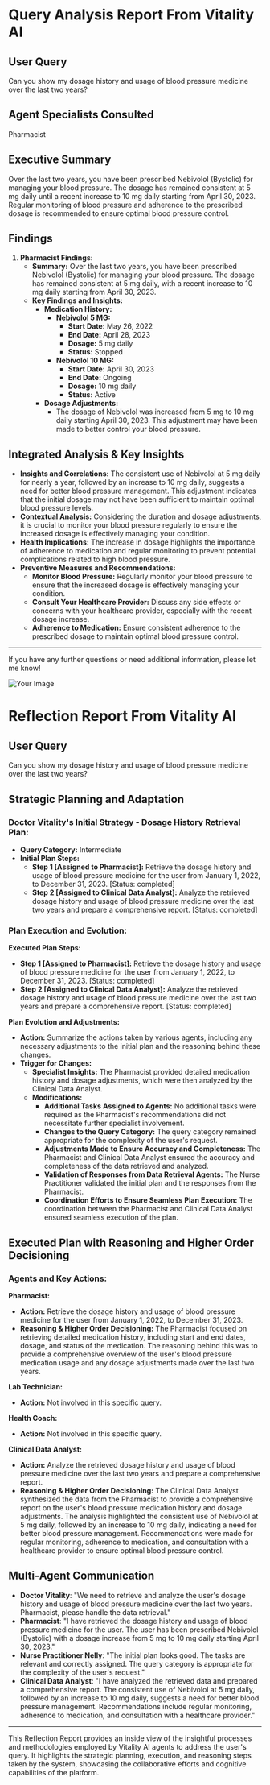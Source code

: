 # **Query Analysis Report From Vitality AI**

## **User Query**

Can you show my dosage history and usage of blood pressure medicine over the last two years?

## **Agent Specialists Consulted**

Pharmacist

## **Executive Summary**

Over the last two years, you have been prescribed Nebivolol (Bystolic) for managing your blood pressure. The dosage has remained consistent at 5 mg daily until a recent increase to 10 mg daily starting from April 30, 2023. Regular monitoring of blood pressure and adherence to the prescribed dosage is recommended to ensure optimal blood pressure control.

## **Findings**

1.  **Pharmacist Findings:**
    - **Summary:** Over the last two years, you have been prescribed Nebivolol (Bystolic) for managing your blood pressure. The dosage has remained consistent at 5 mg daily, with a recent increase to 10 mg daily starting from April 30, 2023.
    - **Key Findings and Insights:**
      - **Medication History:**
        - **Nebivolol 5 MG:**
          - **Start Date:** May 26, 2022
          - **End Date:** April 28, 2023
          - **Dosage:** 5 mg daily
          - **Status:** Stopped
        - **Nebivolol 10 MG:**
          - **Start Date:** April 30, 2023
          - **End Date:** Ongoing
          - **Dosage:** 10 mg daily
          - **Status:** Active
      - **Dosage Adjustments:**
        - The dosage of Nebivolol was increased from 5 mg to 10 mg daily starting April 30, 2023. This adjustment may have been made to better control your blood pressure.

## **Integrated Analysis & Key Insights**

- **Insights and Correlations:** The consistent use of Nebivolol at 5 mg daily for nearly a year, followed by an increase to 10 mg daily, suggests a need for better blood pressure management. This adjustment indicates that the initial dosage may not have been sufficient to maintain optimal blood pressure levels.
- **Contextual Analysis:** Considering the duration and dosage adjustments, it is crucial to monitor your blood pressure regularly to ensure the increased dosage is effectively managing your condition.
- **Health Implications:** The increase in dosage highlights the importance of adherence to medication and regular monitoring to prevent potential complications related to high blood pressure.
- **Preventive Measures and Recommendations:**
  - **Monitor Blood Pressure:** Regularly monitor your blood pressure to ensure that the increased dosage is effectively managing your condition.
  - **Consult Your Healthcare Provider:** Discuss any side effects or concerns with your healthcare provider, especially with the recent dosage increase.
  - **Adherence to Medication:** Ensure consistent adherence to the prescribed dosage to maintain optimal blood pressure control.

---

If you have any further questions or need additional information, please let me know!

![Your Image](public/img/40eb574c73c0add8e8f0d199050e33e4.svg)

# **Reflection Report From Vitality AI**

## **User Query**

Can you show my dosage history and usage of blood pressure medicine over the last two years?

## **Strategic Planning and Adaptation**

### **Doctor Vitality's Initial Strategy - Dosage History Retrieval Plan:**

- **Query Category:** Intermediate
- **Initial Plan Steps:**
  - **Step 1 \[Assigned to Pharmacist\]:** Retrieve the dosage history and usage of blood pressure medicine for the user from January 1, 2022, to December 31, 2023. \[Status: completed\]
  - **Step 2 \[Assigned to Clinical Data Analyst\]:** Analyze the retrieved dosage history and usage of blood pressure medicine over the last two years and prepare a comprehensive report. \[Status: completed\]

### **Plan Execution and Evolution:**

**Executed Plan Steps:**

- **Step 1 \[Assigned to Pharmacist\]:** Retrieve the dosage history and usage of blood pressure medicine for the user from January 1, 2022, to December 31, 2023. \[Status: completed\]
- **Step 2 \[Assigned to Clinical Data Analyst\]:** Analyze the retrieved dosage history and usage of blood pressure medicine over the last two years and prepare a comprehensive report. \[Status: completed\]

**Plan Evolution and Adjustments:**

- **Action:** Summarize the actions taken by various agents, including any necessary adjustments to the initial plan and the reasoning behind these changes.
- **Trigger for Changes:**
  - **Specialist Insights:** The Pharmacist provided detailed medication history and dosage adjustments, which were then analyzed by the Clinical Data Analyst.
  - **Modifications:**
    - **Additional Tasks Assigned to Agents:** No additional tasks were required as the Pharmacist's recommendations did not necessitate further specialist involvement.
    - **Changes to the Query Category:** The query category remained appropriate for the complexity of the user's request.
    - **Adjustments Made to Ensure Accuracy and Completeness:** The Pharmacist and Clinical Data Analyst ensured the accuracy and completeness of the data retrieved and analyzed.
    - **Validation of Responses from Data Retrieval Agents:** The Nurse Practitioner validated the initial plan and the responses from the Pharmacist.
    - **Coordination Efforts to Ensure Seamless Plan Execution:** The coordination between the Pharmacist and Clinical Data Analyst ensured seamless execution of the plan.

## **Executed Plan with Reasoning and Higher Order Decisioning**

### **Agents and Key Actions:**

**Pharmacist:**

- **Action:** Retrieve the dosage history and usage of blood pressure medicine for the user from January 1, 2022, to December 31, 2023.
- **Reasoning & Higher Order Decisioning:** The Pharmacist focused on retrieving detailed medication history, including start and end dates, dosage, and status of the medication. The reasoning behind this was to provide a comprehensive overview of the user's blood pressure medication usage and any dosage adjustments made over the last two years.

**Lab Technician:**

- **Action:** Not involved in this specific query.

**Health Coach:**

- **Action:** Not involved in this specific query.

**Clinical Data Analyst:**

- **Action:** Analyze the retrieved dosage history and usage of blood pressure medicine over the last two years and prepare a comprehensive report.
- **Reasoning & Higher Order Decisioning:** The Clinical Data Analyst synthesized the data from the Pharmacist to provide a comprehensive report on the user's blood pressure medication history and dosage adjustments. The analysis highlighted the consistent use of Nebivolol at 5 mg daily, followed by an increase to 10 mg daily, indicating a need for better blood pressure management. Recommendations were made for regular monitoring, adherence to medication, and consultation with a healthcare provider to ensure optimal blood pressure control.

## **Multi-Agent Communication**

- **Doctor Vitality**: "We need to retrieve and analyze the user's dosage history and usage of blood pressure medicine over the last two years. Pharmacist, please handle the data retrieval."
- **Pharmacist**: "I have retrieved the dosage history and usage of blood pressure medicine for the user. The user has been prescribed Nebivolol (Bystolic) with a dosage increase from 5 mg to 10 mg daily starting April 30, 2023."
- **Nurse Practitioner Nelly**: "The initial plan looks good. The tasks are relevant and correctly assigned. The query category is appropriate for the complexity of the user's request."
- **Clinical Data Analyst**: "I have analyzed the retrieved data and prepared a comprehensive report. The consistent use of Nebivolol at 5 mg daily, followed by an increase to 10 mg daily, suggests a need for better blood pressure management. Recommendations include regular monitoring, adherence to medication, and consultation with a healthcare provider."

---

This Reflection Report provides an inside view of the insightful processes and methodologies employed by Vitality AI agents to address the user's query. It highlights the strategic planning, execution, and reasoning steps taken by the system, showcasing the collaborative efforts and cognitive capabilities of the platform.
